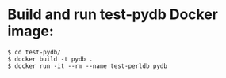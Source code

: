 # Build and run test-pydb Docker image:
```
$ cd test-pydb/
$ docker build -t pydb .
$ docker run -it --rm --name test-perldb pydb
```
